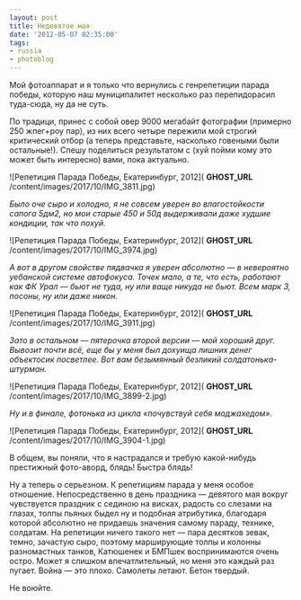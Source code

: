 ```yaml
---
layout: post
title: Недевятое мая
date: '2012-05-07 02:35:00'
tags:
- russia
- photoblog
---
```


Мой фотоаппарат и я только что вернулись с генрепетиции парада победы, которую наш муниципалитет несколько раз перепидорасил туда-сюда, ну да не суть.

По традици, принес с собой овер 9000 мегабайт фотографии (примерно 250 жпег+роу пар), из них всего четыре пережили мой строгий критический отбор (а теперь представьте, насколько говеными были остальные!). Спешу поделиться результатом с (хуй пойми кому это может быть интересно) вами, пока актуально.

![Репетиция Парада Победы, Екатеринбург, 2012]( __GHOST_URL__ /content/images/2017/10/IMG_3811.jpg)

_Было оче сыро и холодно, я не совсем уверен во влагостойкости сапога 5дм2, но мои старые 450 и 50д выдерживали даже худшие кондиции, так что похуй._

![Репетиция Парада Победы, Екатеринбург, 2012]( __GHOST_URL__ /content/images/2017/10/IMG_3974.jpg)

_А вот в другом свойстве пядвачка я уверен абсолютно — в невероятно уебанской системе автофокуса. Точек мало, а те, что есть, работают как ФК Урал — бьют не туда, ну или ваще никуда не бьют. Всем марк 3, посоны, ну или даже никон._

![Репетиция Парада Победы, Екатеринбург, 2012]( __GHOST_URL__ /content/images/2017/10/IMG_3911.jpg)

_Зато в остальном — пятерочка второй версии — мой хороший друг. Вывозит почти всё, еще бы у меня был дохуища лишних денег объектосик посветлее. Вот вам безымянный безликий солдатонька-штурман._

![Репетиция Парада Победы, Екатеринбург, 2012]( __GHOST_URL__ /content/images/2017/10/IMG_3899-2.jpg)

_Ну и в финале, фотонька из цикла «почувствуй себя моджахедом»._

![Репетиция Парада Победы, Екатеринбург, 2012]( __GHOST_URL__ /content/images/2017/10/IMG_3904-1.jpg)

В общем, вы поняли, что я настрадался и требую какой-нибудь престижный фото-аворд, блядь! Быстра блядь!

Ну а теперь о серьезном. К репетициям парада у меня особое отношение. Непосредственно в день праздника — девятого мая вокруг чувствуется праздник с сединою на висках, радость со слезами на глазах, толпы пьяных быдел ну и подобная атрибутика, благодаря которой абсолютно не придаешь значения самому параду, технике, солдатам. На репетиции ничего такого нет — пара десятков зевак, темно, зачастую сыро, поэтому марширующие толпы и колонны разномастных танков, Катюшенек и БМПшек воспринимаются очень остро. Может я слишком впечатлительный, но меня это каждый раз пугает. Война — это плохо. Самолеты летают. Бетон твердый.

Не воюйте.

<!--kg-card-end: markdown-->